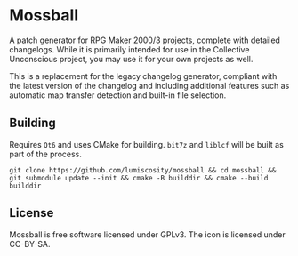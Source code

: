 # Mossball
A patch generator for RPG Maker 2000/3 projects, complete with detailed changelogs. While it is primarily intended for use in the Collective Unconscious project, you may use it for your own projects as well.

This is a replacement for the legacy changelog generator, compliant with the latest version of the changelog and including additional features such as automatic map transfer detection and built-in file selection.

## Building
Requires `Qt6` and uses CMake for building. `bit7z` and `liblcf` will be built as part of the process.

```
git clone https://github.com/lumiscosity/mossball && cd mossball && git submodule update --init && cmake -B builddir && cmake --build builddir
```

## License
Mossball is free software licensed under GPLv3. The icon is licensed under CC-BY-SA.

